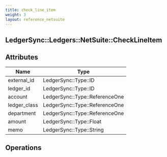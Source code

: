 ```yaml
---
title: check_line_item
weight: 3
layout: reference_netsuite
---
```


## LedgerSync::Ledgers::NetSuite::CheckLineItem

## Attributes

| Name | Type |
| ---- | ---- |
| external_id | LedgerSync::Type::ID |
| ledger_id | LedgerSync::Type::ID |
| account | LedgerSync::Type::ReferenceOne |
| ledger_class | LedgerSync::Type::ReferenceOne |
| department | LedgerSync::Type::ReferenceOne |
| amount | LedgerSync::Type::Float |
| memo | LedgerSync::Type::String |


## Operations

